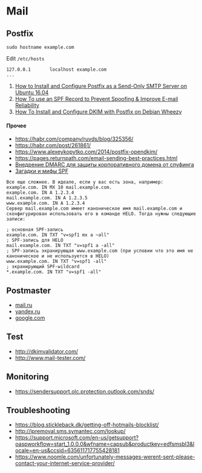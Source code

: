 # Mail

## Postfix

```
sudo hostname example.com
```

Edit `/etc/hosts`
```
127.0.0.1       localhost example.com
...
```

1. [How to Install and Configure Postfix as a Send-Only SMTP Server on Ubuntu 16.04](https://www.digitalocean.com/community/tutorials/how-to-install-and-configure-postfix-as-a-send-only-smtp-server-on-ubuntu-16-04)
2. [How To use an SPF Record to Prevent Spoofing & Improve E-mail Reliability](https://www.digitalocean.com/community/tutorials/how-to-use-an-spf-record-to-prevent-spoofing-improve-e-mail-reliability)
3. [How To Install and Configure DKIM with Postfix on Debian Wheezy](https://www.digitalocean.com/community/tutorials/how-to-install-and-configure-dkim-with-postfix-on-debian-wheezy)

#### Прочее
* https://habr.com/company/ruvds/blog/325356/
* https://habr.com/post/261861/
* https://www.alexeykopytko.com/2014/postfix-opendkim/
* https://pages.returnpath.com/email-sending-best-practices.html
* [Внедрение DMARC для защиты корпоративного домена от спуфинга](https://habr.com/ru/company/mailru/blog/315778/)
* [Загадки и мифы SPF](https://habr.com/ru/company/mailru/blog/338700/)

```
Все еще сложнее. В идеале, если у вас есть зона, например:
example.com. IN MX 10 mail.example.com.
example.com. IN A 1.2.3.4
mail.example.com. IN A 1.2.3.5
www.example.com. IN A 1.2.3.4
Сервер mail.example.com имеет каноническое имя mail.example.com и сконфигурирован использовать его в команде HELO. Тогда нужны следующие записи:

; основная SPF-запись
example.com. IN TXT "v=spf1 mx a ~all"
; SPF-запись для HELO
mail.example.com. IN TXT "v=spf1 a -all"
; SPF-запись экранирующая www.example.com (при условии что это имя не каноническое и не используется в HELO)
www.example.com. IN TXT "v=spf1 -all"
; экранирующий SPF-wildcard
*.example.com. IN TXT "v=spf1 -all"
```


## Postmaster

* [mail.ru](https://postmaster.mail.ru/)
* [yandex.ru](https://postoffice.yandex.ru/)
* [google.com](https://postmaster.google.com/)


## Test

* http://dkimvalidator.com/
* http://www.mail-tester.com/

## Monitoring

* https://sendersupport.olc.protection.outlook.com/snds/

## Troubleshooting

* https://blog.stickleback.dk/getting-off-hotmails-blocklist/
* http://ipremoval.sms.symantec.com/lookup/
* https://support.microsoft.com/en-us/getsupport?oaspworkflow=start_1.0.0.0&wfname=capsub&productkey=edfsmsbl3&locale=en-us&ccsid=635611717755428181
* https://www.noomle.com/unfortunately-messages-werent-sent-please-contact-your-internet-service-provider/

